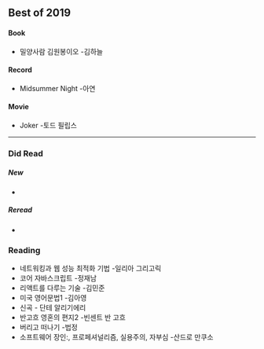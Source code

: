 ## Best of 2019
#### Book
- 밀양사람 김원봉이오 -김하늘

#### Record
- Midsummer Night -아연

#### Movie
- Joker -토드 필립스 

---

### Did Read

##### New
- 

##### Reread
- 

### Reading
- 네트워킹과 웹 성능 최적화 기법 -일리아 그리고릭
- 코어 자바스크립트 -정재남
- 리액트를 다루는 기술 -김민준
- 미국 영어문법1 -김아영
- 신곡 - 단테 알리기에리
- 반고흐 영혼의 편지2 -빈센트 반 고흐
- 버리고 떠나기 -법정
- 소프트웨어 장인:, 프로페셔널리즘, 실용주의, 자부심 -산드로 만쿠소